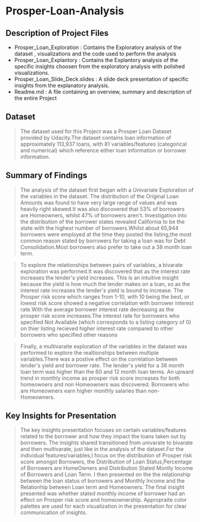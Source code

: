 # Prosper-Loan-Analysis

## Description of Project Files 

- Prosper_Loan_Exploration : Contains the Exploratory analysis of the dataset , visualizations and the code used to perform the analysis
- Prosper_Loan_Explantory : Contains the Explantory analysis of the specific insights choosen from the exploratory analysis with polished visualizations.
- Prosper_Loan_Slide_Deck.slides : A slide deck presentation of specific insights from the explanatory analysis.
- Readme.md : A file containing an overview, summary and description of the entire Project

## Dataset

> The dataset used for this Project was a Prosper Loan Dataset provided by Udacity.The dataset contains loan information of approximately 113,937 loans, with 81 variables/features (categorical and numerical) which reference either loan information or borrower information.


## Summary of Findings

> The analysis of the dataset first began with a Univariate Exploration of the variables in the dataset. The distribution of the Original Loan Amounts was found to have very large range of values and was heavily right skewed.It was also discovered that 53% of borrowers are Homeowners, whilst 47% of borrowers aren't. Investigation into the distribution of the borrower states revealed California to be the state with the highest number of borrowers.Whilst about 65,944 borrowers were employed at the time they posted the listing,the most common reason stated by borrowers for taking a loan was for Debt Consolidation.Most borrowers also prefer to take out a 38 month loan term.  

> To explore the relationships between pairs of variables, a bivarate exploration was performed.It was discovered that as the interest rate increases the lender's yield increases. This is an intuitive insight because the yield is how much the lender makes on a loan, so as the interest rate increases the lender's yield is bound to increase. The Prosper risk score which ranges from 1-10, with 10 being the best, or lowest risk score showed a negative correlation with borrower interest rate.With the average borrower interest rate decreasing as the prosper risk score increases.The interest rate for borrowers who specified Not Available (which corresponds to a listing category of 0) on thier listing recieved higher interest rate compared to other borrowers who specified other reasons

>Finally, a multivaraite exploration of the variables in the dataset was performed to explore the realtionships between multiple variables.There was a postive effect on the correlation between lender's yield and borrower rate. The lender's yield for a 36 month loan term was higher than the 60 and 12 month loan terms. An upward trend in monthly income as prosper risk score increases for both homeowners and non Homeowners was discovered. Borrowers who are Homeowners earn higher monthly salaries than non-Homeowners.


## Key Insights for Presentation

> The key insights presentation focuses on certain variables/features related to the borrower and how they impact the loans taken out by borrowers. The insights shared transitioned from univarate to bivarate and then multivarate, just like in the analysis of the dataset.For the individual features/variables,I focus on the distribution of Prosper risk score amongst Borrowers, the Distribution of Loan Status,Percentage of Borrowers are HomeOwners and  Distribution Stated Montly Income of Borrowers and Loan Term.  I then presented on the the relationship between the loan status of borrowers and Monthly Income and the Relationhip between Loan term and Homeowners. The final insight presented was whether stated monthly income of borrower had an effect on Prosper risk score and homeownership. Appropraite color palettes are used for each visualization in the presentation for clear communication of insights.
